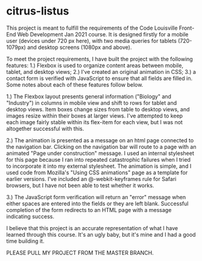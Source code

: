 # citrus-listus
This project is meant to fulfill the requirements of the Code Louisville Front-End Web Development Jan 2021 course. It is designed firstly for a mobile user (devices under 720 px here), with two media queries for tablets (720-1079px) and desktop screens (1080px and above).

To meet the project requirements, I have built the project with the following features: 1.) Flexbox is used to organize content areas between mobile, tablet, and desktop views; 2.) I've created an original animation in CSS; 3.) a contact form is verified with JavaScript to ensure that all fields are filled in. Some notes about each of these features follow below.

1.) The Flexbox layout presents general information ("Biology" and "Industry") in columns in mobile view and shift to rows for tablet and desktop views. Item boxes change sizes from table to desktop views, and images resize within their boxes at larger views. I've attempted to keep each image fairly stable within its flex-item for each view, but I was not altogether successful with this.

2.) The animation is presented as a message on an html page connected to the navigation bar. Clicking on the navigation bar will route to a page with an animated "Page under construction" message. I used an internal stylesheet for this page because I ran into repeated catastrophic failures when I tried to incorporate it into my external stylesheet. The animation is simple, and I used code from Mozilla's "Using CSS animations" page as a template for earlier versions. I've included an @-webkit-keyframes rule for Safari browsers, but I have not been able to test whether it works.

3.) The JavaScript form verification will return an "error" message when either spaces are entered into the fields or they are left blank. Successful completion of the form redirects to an HTML page with a message indicating success. 

I believe that this project is an accurate representation of what I have learned through this course. It's an ugly baby, but it's mine and I had a good time building it.

PLEASE PULL MY PROJECT FROM THE MASTER BRANCH.
